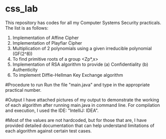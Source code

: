 # css_lab
This repository has codes for all my Computer Systems Security practicals. The list is as follows:
1. Implementation of Affine Cipher
2. Implementation of Playfiar Cipher
3. Multiplication of 2 polynomials using a given irreducible polynomial (GF(2^8))
4. To find primitive roots of a group <Zp*,x>
5. Implementation of RSA algorithm to provide 
  (a) Confidentiality
  (b) Authenticity
7. To implement Diffie-Hellman Key Exchange algorithm

#Procedure to run
Run the file "main.java" and type in the appropriate practical number.

#Output
I have attached pictures of my output to demonstrate the working of each algorithm after running main.java in command line. 
For compilation and execution, I used the IDE: "IntelliJ: IDEA". 


#Most of the values are not hardcoded, but for those that are, I have provided detailed documentation that can help understand limitations of each algorithm against certain test cases.
